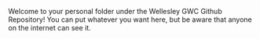 Welcome to your personal folder under the Wellesley GWC Github Repository! You can put whatever you want here, but be aware that anyone on the internet can see it.